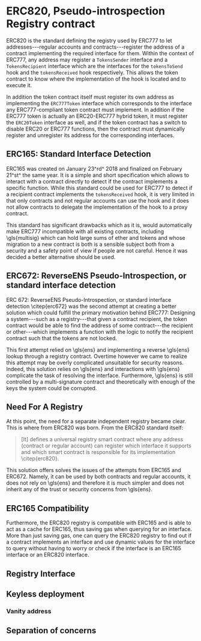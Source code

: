 # ERC820, Pseudo-introspection Registry contract

ERC820 is the standard defining the registry used by ERC777 to let addresses---regular accounts and contracts---register the address of a contract implementing the required interface for them. Within the context of ERC777, any address may register a `TokensSender` interface and a `TokensRecipient` interface which are the interfaces for the `tokensToSend` hook and the `tokensReceived` hook respectively. This allows the token contract to know where the implementation of the hook is located and to execute it.

In addition the token contract itself must register its own address as implementing the `ERC777Token` interface which corresponds to the interface any ERC777-compliant token contract must implement. In addition if the ERC777 token is actually an ERC20-ERC777 hybrid token, it must register the `ERC20Token` interface as well, and if the token contract has a switch to disable ERC20 or ERC777 functions, then the contract must dynamically register and unregister its address for the corresponding interfaces.

## ERC165: Standard Interface Detection

ERC165 was created on January 23^rd^ 2018 and finalized on February 21^st^ the same year. It is a simple and short specification which allows to interact with a contract directly to detect if the contract implements a specific function. While this standard could be used for ERC777 to detect if a recipient contract implements the `tokensReceived` hook, it is very limited in that only contracts and not regular accounts can use the hook and it does not allow contracts to delegate the implementation of the hook to a proxy contract.

This standard has significant drawbacks which as it is, would automatically make ERC777 incompatible with all existing contracts, including \gls{multisig} which can hold large sums of ether and tokens and whose migration to a new contract is both is a sensible subject both from a security and a safety point of view if people are not careful. Hence it was decided a better alternative should be used.

## ERC672: ReverseENS Pseudo-Introspection, or standard interface detection

ERC 672: ReverseENS Pseudo-Introspection, or standard interface detection \citep{erc672} was the second attempt at creating a better solution which could fulfill the primary motivation behind ERC777: Designing a system---such as a registry---that given a contract recipient, the token contract would be able to find the address of some contract---the recipient or other---which implements a function with the logic to notify the recipient contract such that the tokens are not locked.

This first attempt relied on \gls{ens} and implementing a reverse \gls{ens} lookup through a registry contract. Overtime however we came to realize this attempt may be overly complicated unsuitable for security reasons. Indeed, this solution relies on \gls{ens} and interactions with \gls{ens} complicate the task of resolving the interface. Furthermore, \gls{ens} is still controlled by a multi-signature contract and theoretically with enough of the keys the system could be corrupted.

## Need For A Registry

At this point, the need for a separate independent registry became clear. This is where from ERC820 was born. From the ERC820 standard itself:

> [It] defines a universal registry smart contract where any address (contract or regular account) can register which interface it supports and which smart contract is responsible for its implementation \citep{erc820}.

This solution offers solves the issues of the attempts from ERC165 and ERC672. Namely, it can be used by both contracts and regular accounts, it does not rely on \gls{ens} and therefore it is much simpler and does not inherit any of the trust or security concerns from \gls{ens}.

## ERC165 Compatibility

Furthermore, the ERC820 registry is compatible with ERC165 and is able to act as a cache for ERC165, thus saving gas when querying for an interface. More than just saving gas, one can query the ERC820 registry to find out if a contract implements an interface and use dynamic values for the interface to query without having to worry or check if the interface is an ERC165 interface or an ERC820 interface.

## Registry Interface



## Keyless deployment

### Vanity address

## Separation of concerns
